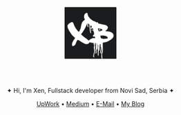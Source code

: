 <div align="center" dir="auto">
  <br>
  <br>
  <br>
  <br>
  <br>
  <a href="https://xenbel.com/" rel="nofollow">
    <img width="120" height="120" src="https://github.com/XenMars/XenMars/blob/main/xenbLogo.png" style="max-width: 100%;">
  </a>
  <br>
  <p dir="auto">
  </p>
  <br>
  <br>
<p dir="auto">✦ Hi, I'm Xen, Fullstack developer from Novi Sad, Serbia ✦</p>
<p dir="auto">
    <a href="https://www.upwork.com/freelancers/kseniiabeliaeva/" rel="nofollow">UpWork</a> • 
    <a href="https://medium.com/@xenbel" rel="nofollow">Medium</a> • 
    <a href="mailto:hello@xenbel.com">E-Mail</a> • 
    <a href="https://xenbel.com/blog/" rel="nofollow">My Blog</a>
  </p>
  <br>
  <br>
  <br>
  <br>
  <br>
  <br>
  <br>
  <br>
  <br>
</div>
